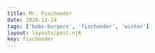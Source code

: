 ```yaml
---
title: Mr. Fischoeder
date: 2020-12-24
tags: ['bobs-burgers', 'fischoeder', 'winter']
layout: layouts/post.njk
key: fischoeder
---
```


